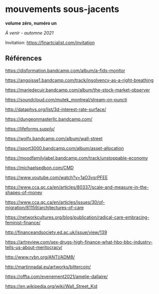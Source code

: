# mouvements sous-jacents
**volume zéro, numéro un**

*À venir - automne 2021*

Invitation: https://finartcialist.com/invitation

## Références

https://disformation.bandcamp.com/album/a-fids-monitor

https://angoisse1.bandcamp.com/track/insolvency-as-a-right-breathing

https://mariedecuir.bandcamp.com/album/the-stock-market-observer

https://soundcloud.com/mutek_montreal/stream-on-puncti

http://dataphys.org/list/3d-interest-rate-surface/

https://dungeonmasterllc.bandcamp.com/

https://lifeforms.supply/

https://wolfx.bandcamp.com/album/wall-street

https://sport3000.bandcamp.com/album/asset-allocation

https://moodfamilylabel.bandcamp.com/track/unstoppable-economy

https://michaelsedbon.com/CMD

https://www.youtube.com/watch?v=1aO3vsrPFEE

https://www.cca.qc.ca/en/articles/80337/scale-and-measure-in-the-shapes-of-money

https://www.cca.qc.ca/en/articles/issues/30/of-migration/81159/architectures-of-care

https://networkcultures.org/blog/publication/radical-care-embracing-feminist-finance/

http://financeandsociety.ed.ac.uk/issue/view/139

https://artreview.com/sex-drugs-high-finance-what-hbo-bbc-industry-tells-us-about-meritocracy/

http://www.rybn.org/ANTI/ADM8/

http://martinnadal.eu/artworks/bittercoin/

https://offta.com/evenement2021/amelie-dallaire/

https://en.wikipedia.org/wiki/Wall_Street_Kid
